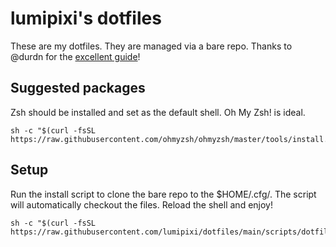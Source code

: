 # lumipixi's dotfiles
These are my dotfiles. They are managed via a bare repo. Thanks to @durdn for the [excellent guide](https://www.atlassian.com/git/tutorials/dotfiles)!

## Suggested packages
Zsh should be installed and set as the default shell. Oh My Zsh! is ideal.
```
sh -c "$(curl -fsSL https://raw.githubusercontent.com/ohmyzsh/ohmyzsh/master/tools/install.sh)"
```

## Setup
Run the install script to clone the bare repo to the $HOME/.cfg/. The script will automatically checkout the files. Reload the shell and enjoy!
```
sh -c "$(curl -fsSL https://raw.githubusercontent.com/lumipixi/dotfiles/main/scripts/dotfiles/install.sh)"
```

